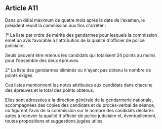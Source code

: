 Article A11
----
Dans un délai maximum de quatre mois après la date de l'examen, le président
réunit la commission aux fins d'arrêter :

1° La liste par ordre de mérite des gendarmes pour lesquels la commission émet
un avis favorable à l'attribution de la qualité d'officier de police judiciaire.

Seuls peuvent être retenus les candidats qui totalisent 24 points au moins pour
l'ensemble des deux épreuves.

2° La liste des gendarmes éliminés ou n'ayant pas obtenu le nombre de points
exigés.

Ces listes mentionnent les notes attribuées aux candidats dans chacune des
épreuves et le total des points obtenus.

Elles sont adressées à la direction générale de la gendarmerie nationale,
accompagnées des copies des candidats et du procès-verbal de séance, où figurent
l'avis de la commission sur le nombre des candidats déclarés aptes à recevoir la
qualité d'officier de police judiciaire et, éventuellement, toutes propositions
et suggestions jugées utiles.
